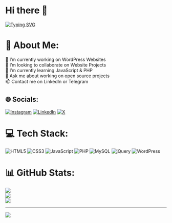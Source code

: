 # Hi there 👋
[![Typing SVG](https://readme-typing-svg.herokuapp.com?color=%2337FFE2&size=24&width=600&lines=Welcome+To+Kardo+Heydari's++GitHub+Profile)](https://git.io/typing-svg)

# 💫 About Me:
🔭 I’m currently working on WordPress Websites<br>🤝 I’m looking to collaborate on Website Projects<br>🌱 I’m currently learning JavaScript & PHP<br> 💬 Ask me about working on open source projects<br> 📫 Contact me on LinkedIn or Telegram<br>


## 🌐 Socials:
[![Instagram](https://img.shields.io/badge/Instagram-%23E4405F.svg?logo=Instagram&logoColor=white)](https://instagram.com/https://instagram.com/kardo.heydari) [![LinkedIn](https://img.shields.io/badge/LinkedIn-%230077B5.svg?logo=linkedin&logoColor=white)](https://linkedin.com/in/http://linkedin.com/in/kardo-heydari-9940ab275) [![X](https://img.shields.io/badge/X-black.svg?logo=X&logoColor=white)](https://x.com/https://twitter.com/kardo_heydari) 

# 💻 Tech Stack:
![HTML5](https://img.shields.io/badge/html5-%23E34F26.svg?style=for-the-badge&logo=html5&logoColor=white) ![CSS3](https://img.shields.io/badge/css3-%231572B6.svg?style=for-the-badge&logo=css3&logoColor=white) ![JavaScript](https://img.shields.io/badge/javascript-%23323330.svg?style=for-the-badge&logo=javascript&logoColor=%23F7DF1E) ![PHP](https://img.shields.io/badge/php-%23777BB4.svg?style=for-the-badge&logo=php&logoColor=white) ![MySQL](https://img.shields.io/badge/mysql-%2300000f.svg?style=for-the-badge&logo=mysql&logoColor=white) ![jQuery](https://img.shields.io/badge/jquery-%230769AD.svg?style=for-the-badge&logo=jquery&logoColor=white) ![WordPress](https://img.shields.io/badge/WordPress-%23117AC9.svg?style=for-the-badge&logo=WordPress&logoColor=white)
# 📊 GitHub Stats:
![](https://github-readme-stats.vercel.app/api?username=imkardo&theme=dark&hide_border=true&include_all_commits=true&count_private=false)<br/>
![](https://github-readme-streak-stats.herokuapp.com/?user=imkardo&theme=dark&hide_border=true)<br/>
![](https://github-readme-stats.vercel.app/api/top-langs/?username=imkardo&theme=dark&hide_border=true&include_all_commits=true&count_private=false&layout=compact)

---
[![](https://visitcount.itsvg.in/api?id=imkardo&icon=0&color=0)](https://visitcount.itsvg.in)

<!-- Proudly created with GPRM ( https://gprm.itsvg.in ) -->
